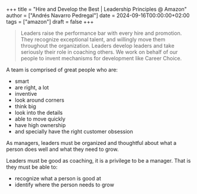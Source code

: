 +++
title = "Hire and Develop the Best | Leadership Principles @ Amazon"
author = ["Andrés Navarro Pedregal"]
date = 2024-09-16T00:00:00+02:00
tags = ["amazon"]
draft = false
+++

> Leaders raise the performance bar with every hire and promotion. They recognize exceptional talent, and willingly move them throughout the organization. Leaders develop leaders and take seriously their role in coaching others. We work on behalf of our people to invent mechanisms for development like Career Choice.

A team is comprised of great people who are:

-   smart
-   are right, a lot
-   inventive
-   look around corners
-   think big
-   look into the details
-   able to move quickly
-   have high ownership
-   and specially have the right customer obsession

As managers, leaders must be organized and thoughtful about what a person does well and what they need to grow.

Leaders must be good as coaching, it is a privilege to be a manager. That is they must be able to:

-   recognize what a person is good at
-   identify where the person needs to grow
